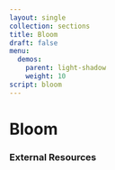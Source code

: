 ```yaml
---
layout: single
collection: sections
title: Bloom
draft: false
menu:
  demos:
    parent: light-shadow
    weight: 10
script: bloom
---
```


# Bloom

### External Resources
